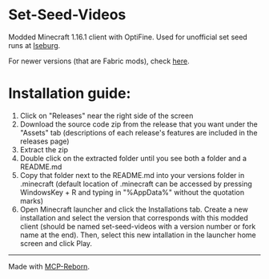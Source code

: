# Set-Seed-Videos

Modded Minecraft 1.16.1 client with OptiFine. Used for unofficial set seed runs at [Iseburg](https://www.youtube.com/channel/UCeCT_BJS_o2avWBNiXxEk2w).

For newer versions (that are Fabric mods), check [here](https://github.com/AnonymousRand/Set-Seed-Videos-Mod-Fabric).

# Installation guide:

1. Click on "Releases" near the right side of the screen
2. Download the source code zip from the release that you want under the "Assets" tab (descriptions of each release's features are included in the releases page)
3. Extract the zip
4. Double click on the extracted folder until you see both a folder and a README.md
5. Copy that folder next to the README.md into your versions folder in .minecraft (default location of .minecraft can be accessed by pressing WindowsKey + R and typing in "%AppData%" without the quotation marks)
6. Open Minecraft launcher and click the Installations tab. Create a new installation and select the version that corresponds with this modded client (should be named set-seed-videos with a version number or fork name at the end). Then, select this new intallation in the launcher home screen and click Play.

---

Made with [MCP-Reborn](https://github.com/Hexeption/MCP-Reborn).
